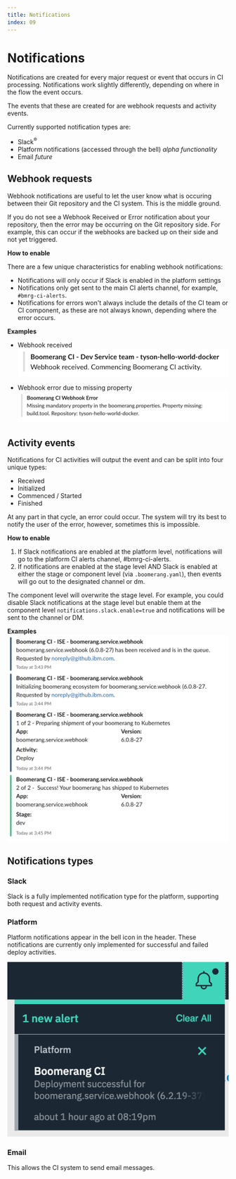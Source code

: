 ```yaml
---
title: Notifications
index: 09
---
```


# Notifications

Notifications are created for every major request or event that occurs in CI processing. Notifications work slightly differently, depending on where in the flow the event occurs.

The events that these are created for are webhook requests and activity events.

Currently supported notification types are:
- Slack<sup>®</sup>
- Platform notifications (accessed through the bell) _alpha functionality_
- Email _future_

## Webhook requests

Webhook notifications are useful to let the user know what is occuring between their Git repository and the CI system. This is the middle ground.

If you do not see a Webhook Received or Error notification about your repository, then the error may be occurring on the Git repository side. For example, this can occur if the webhooks are backed up on their side and not yet triggered.

**How to enable**

There are a few unique characteristics for enabling webhook notifications:

- Notifications will only occur if Slack is enabled in the platform settings
- Notifications only get sent to the main CI alerts channel, for example, `#bmrg-ci-alerts`.
- Notifications for errors won't always include the details of the CI team or CI component, as these are not always known, depending where the error occurs.

**Examples**

- Webhook received
![Webhook Received](./assets/img/notifications-webhook-received.png)

- Webhook error due to missing property
![Missing Property](./assets/img/notifications-webhook-missingpropertyerror.png)

## Activity events

Notifications for CI activities will output the event and can be split into four unique types:
- Received
- Initialized
- Commenced / Started
- Finished

At any part in that cycle, an error could occur. The system will try its best to notify the user of the error, however, sometimes this is impossible.

**How to enable**

1. If Slack notifications are enabled at the platform level, notifications will go to the platform CI alerts channel, #bmrg-ci-alerts.
2. If notifications are enabled at the stage level AND Slack is enabled at either the stage or component level (via `.boomerang.yaml`), then events will go out to the designated channel or dm.

The component level will overwrite the stage level. For example, you could disable Slack notifications at the stage level but enable them at the component level `notifications.slack.enable=true` and notifications will be sent to the channel or DM.

**Examples**
![Activity Notifications](./assets/img/notifications-ci.png)

## Notifications types

### Slack

Slack is a fully implemented notification type for the platform, supporting both request and activity events.

### Platform

Platform notifications appear in the bell icon in the header. These notifications are currently only implemented for successful and failed deploy activities.

![Activity Notifications](./assets/img/notifications-platform.png)

### Email

This allows the CI system to send email messages.